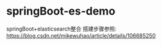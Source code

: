 # springBoot-es-demo
springBoot+elasticsearch整合
搭建步骤参照: https://blog.csdn.net/mikewuhao/article/details/106685250 
